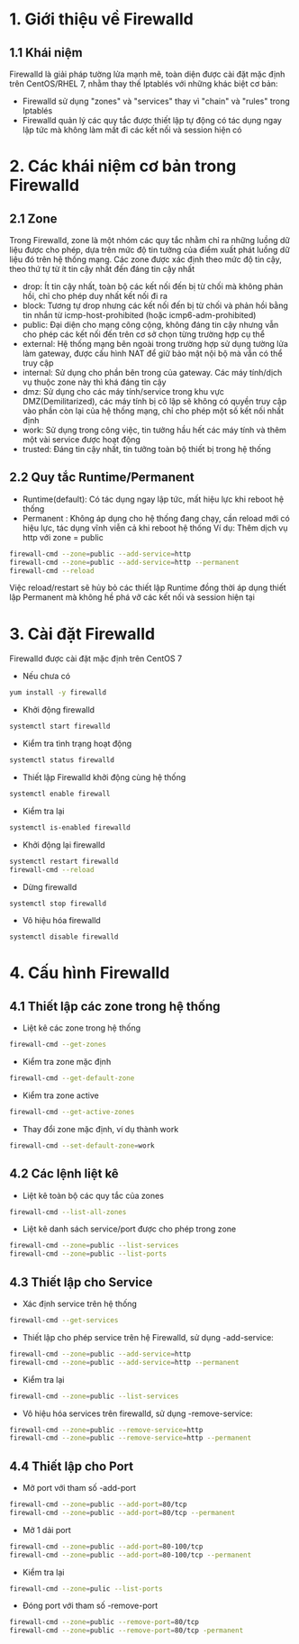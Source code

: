 # 1. Giới thiệu về Firewalld
## 1.1 Khái niệm
Firewalld là giải pháp tường lửa mạnh mẽ, toàn diện được cài đặt mặc định trên CentOS/RHEL 7, nhằm thay thế Iptablés với những khác biệt cơ bản:
- Firewalld sử dụng "zones" và "services" thay vì "chain" và "rules" trong Iptablés
- Firewalld quản lý các quy tắc được thiết lập tự động có tác dụng ngay lập tức mà không làm mất đi các kết nối và session hiện có 

# 2. Các khái niệm cơ bản trong Firewalld
## 2.1 Zone
Trong Firewalld, zone là một nhóm các quy tắc nhằm chỉ ra những luồng dữ liệu được cho phép, dựa trên mức độ tin tưởng của điểm xuất phát luồng dữ liệu đó trên hệ thống mạng. 
Các zone được xác định theo mức độ tin cậy, theo thứ tự từ ít tin cậy nhất đến đáng tin cậy nhất
- drop: Ít tin cậy nhất, toàn bộ các kết nối đến bị từ chối mà không phản hồi, chỉ cho phép duy nhất kết nối đi ra
- block: Tương tự drop nhưng các kết nối đến bị từ chối và phản hồi bằng tin nhắn từ icmp-host-prohibited (hoặc icmp6-adm-prohibited)
- public: Đại diện cho mạng công cộng, không đáng tin cậy nhưng vẫn cho phép các kết nối đến trên cơ sở chọn từng trường hợp cụ thể
- external: Hệ thống mạng bên ngoài trong trường hợp sử dụng tường lửa làm gateway, được cấu hình NAT để giữ bảo mật nội bộ mà vẫn có thể truy cập 
- internal: Sử dụng cho phần bên trong của gateway. Các máy tính/dịch vụ thuộc zone này thì khá đáng tin cậy
- dmz: Sử dụng cho các máy tính/service trong khu vực DMZ(Demilitarized), các máy tính bị cô lập sẽ không có quyền truy cập vào phần còn lại của hệ thống mạng, chỉ cho phép một số kết nối nhất định 
- work: Sử dụng trong công việc, tin tưởng hầu hết các máy tính và thêm một vài service được hoạt động 
- trusted: Đáng tin cậy nhất, tin tưởng toàn bộ thiết bị trong hệ thống
## 2.2 Quy tắc Runtime/Permanent
- Runtime(default): Có tác dụng ngay lập tức, mất hiệu lực khi reboot hệ thống
- Permanent : Không áp dụng cho hệ thống đang chạy, cần reload mới có hiệu lực, tác dụng vĩnh viễn cả khi reboot hệ thống 
Ví dụ: Thêm dịch vụ http với zone = public
```sh
firewall-cmd --zone=public --add-service=http
firewall-cmd --zone=public --add-service=http --permanent
firewall-cmd --reload
```
Việc reload/restart sẽ hủy bỏ các thiết lập Runtime đồng thời áp dụng thiết lập Permanent mà không hề phá vỡ các kết nối và session hiện tại

# 3. Cài đặt Firewalld
Firewalld được cài đặt mặc định trên CentOS 7
- Nếu chưa có
```sh
yum install -y firewalld
```
- Khởi động firewalld 
```sh
systemctl start firewalld
```
- Kiểm tra tình trạng hoạt động 
```sh
systemctl status firewalld 
```
- Thiết lập Firewalld khởi động cùng hệ thống
```sh
systemctl enable firewall 
```
- Kiểm tra lại
```sh
systemctl is-enabled firewalld
```
- Khởi động lại firewalld
```sh
systemctl restart firewalld
firewall-cmd --reload
```
- Dừng firewalld
```sh
systemctl stop firewalld
```
- Vô hiệu hóa firewalld
```sh
systemctl disable firewalld
```
# 4. Cấu hình Firewalld
## 4.1 Thiết lập các zone trong hệ thống
- Liệt kê các zone trong hệ thống
```sh
firewall-cmd --get-zones
```
- Kiểm tra zone mặc định 
```sh
firewall-cmd --get-default-zone
```
- Kiểm tra zone active
```sh
firewall-cmd --get-active-zones
```
- Thay đổi zone mặc định, ví dụ thành work
```sh
firewall-cmd --set-default-zone=work
```
## 4.2 Các lệnh liệt kê
- Liệt kê toàn bộ các quy tắc của zones
```sh
firewall-cmd --list-all-zones
```
- Liệt kê danh sách service/port được cho phép trong zone
```sh
firewall-cmd --zone=public --list-services
firewall-cmd --zone=public --list-ports
```
## 4.3 Thiết lập cho Service
- Xác định service trên hệ thống
```sh
firewall-cmd --get-services
```
- Thiết lập cho phép service trên hệ Firewalld, sử dụng -add-service:
```sh
firewall-cmd --zone=public --add-service=http
firewall-cmd --zone=public --add-service=http --permanent
```
- Kiểm tra lại 
```sh
firewall-cmd --zone=public --list-services
```
- Vô hiệu hóa services trên firewalld, sử dụng -remove-service:
```sh
firewall-cmd --zone=public --remove-service=http
firewall-cmd --zone=public --remove-service=http --permanent
```
## 4.4 Thiết lập cho Port
- Mở port với tham số -add-port
```sh
firewall-cmd --zone=public --add-port=80/tcp
firewall-cmd --zone=public --add-port=80/tcp --permanent
```
- Mở 1 dải port
```sh
firewall-cmd --zone=public --add-port=80-100/tcp
firewall-cmd --zone=public --add-port=80-100/tcp --permanent
```
- Kiểm tra lại
```sh
firewall-cmd --zone=pulic --list-ports
```
- Đóng port với tham số -remove-port
```sh
firewall-cmd --zone=public --remove-port=80/tcp
firewall-cmd --zone=public --remove-port=80/tcp -permanent
